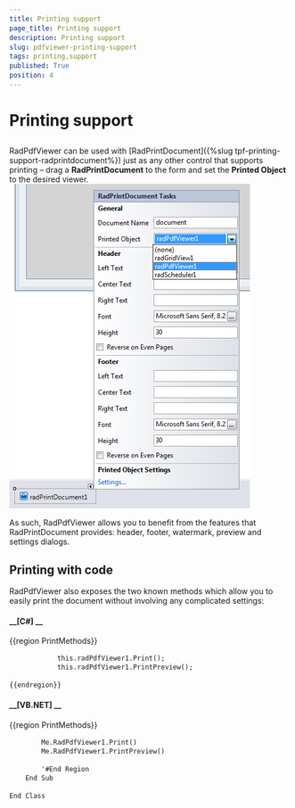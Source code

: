 ```yaml
---
title: Printing support
page_title: Printing support
description: Printing support
slug: pdfviewer-printing-support
tags: printing,support
published: True
position: 4
---
```


# Printing support



## 

RadPdfViewer can be used with [RadPrintDocument]({%slug tpf-printing-support-radprintdocument%}) just as any other control that supports printing 
        – drag a __RadPrintDocument__ to the form and set the __Printed Object__ to the desired viewer.
      ![pdfviewer-printing-support](images/pdfviewer-printing-support.png)

As such, RadPdfViewer allows you to benefit from the features that RadPrintDocument provides: header, footer, watermark, preview and settings dialogs.
        

## Printing with code

RadPdfViewer also exposes the two known methods which allow you to easily print the document without involving any complicated settings:
        

#### __[C#] __

{{region PrintMethods}}
	
	            this.radPdfViewer1.Print();
	            this.radPdfViewer1.PrintPreview();
	
	{{endregion}}



#### __[VB.NET] __

{{region PrintMethods}}
	
	        Me.RadPdfViewer1.Print()
	        Me.RadPdfViewer1.PrintPreview()
	
	        '#End Region
	    End Sub
	
	End Class


